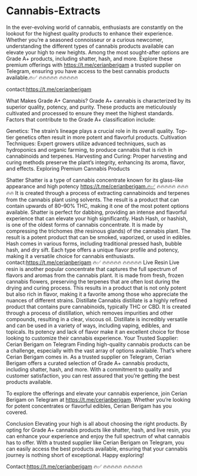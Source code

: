# Cannabis-Extracts
In the ever-evolving world of cannabis, enthusiasts are constantly on the lookout for the highest quality products to enhance their experience. Whether you’re a seasoned connoisseur or a curious newcomer, understanding the different types of cannabis products available can elevate your high to new heights. Among the most sought-after options are Grade A+ products, including shatter, hash, and more. Explore these premium offerings with https://t.me/cerianberigam a trusted supplier on Telegram, ensuring you have access to the best cannabis products available.🔥✅ 🔥🔥🔥🔥🔥 🔥🔥🔥🔥🔥 

contact:https://t.me/cerianberigam

What Makes Grade A+ Cannabis? Grade A+ cannabis is characterized by its superior quality, potency, and purity. These products are meticulously cultivated and processed to ensure they meet the highest standards. Factors that contribute to the Grade A+ classification include:

Genetics: The strain’s lineage plays a crucial role in its overall quality. Top-tier genetics often result in more potent and flavorful products. Cultivation Techniques: Expert growers utilize advanced techniques, such as hydroponics and organic farming, to produce cannabis that is rich in cannabinoids and terpenes. Harvesting and Curing: Proper harvesting and curing methods preserve the plant’s integrity, enhancing its aroma, flavor, and effects. Exploring Premium Cannabis Products

Shatter Shatter is a type of cannabis concentrate known for its glass-like appearance and high potency https://t.me/cerianberigam.🔥✅ 🔥🔥🔥🔥🔥 🔥🔥🔥🔥🔥  It is created through a process of extracting cannabinoids and terpenes from the cannabis plant using solvents. The result is a product that can contain upwards of 80–90% THC, making it one of the most potent options available. Shatter is perfect for dabbing, providing an intense and flavorful experience that can elevate your high significantly.
Hash Hash, or hashish, is one of the oldest forms of cannabis concentrate. It is made by compressing the trichomes (the resinous glands) of the cannabis plant. The result is a potent product that can be smoked, vaporized, or used in edibles. Hash comes in various forms, including traditional pressed hash, bubble hash, and dry sift. Each type offers a unique flavor profile and potency, making it a versatile choice for cannabis enthusiasts.
contact:https://t.me/cerianberigam
🔥✅ 🔥🔥🔥🔥🔥 🔥🔥🔥🔥🔥 
Live Resin Live resin is another popular concentrate that captures the full spectrum of flavors and aromas from the cannabis plant. It is made from fresh, frozen cannabis flowers, preserving the terpenes that are often lost during the drying and curing process. This results in a product that is not only potent but also rich in flavor, making it a favorite among those who appreciate the nuances of different strains.
Distillate Cannabis distillate is a highly refined product that contains pure cannabinoids, typically THC or CBD. It is created through a process of distillation, which removes impurities and other compounds, resulting in a clear, viscous oil. Distillate is incredibly versatile and can be used in a variety of ways, including vaping, edibles, and topicals. Its potency and lack of flavor make it an excellent choice for those looking to customize their cannabis experience.
Your Trusted Supplier: Cerian Berigam on Telegram Finding high-quality cannabis products can be a challenge, especially with the vast array of options available. That’s where Cerian Berigam comes in. As a trusted supplier on Telegram, Cerian Berigam offers a curated selection of Grade A+ cannabis products, including shatter, hash, and more. With a commitment to quality and customer satisfaction, you can rest assured that you’re getting the best products available.

To explore the offerings and elevate your cannabis experience, join Cerian Berigam on Telegram at https://t.me/cerianberigam. Whether you’re looking for potent concentrates or flavorful edibles, Cerian Berigam has you covered.

Conclusion Elevating your high is all about choosing the right products. By opting for Grade A+ cannabis products like shatter, hash, and live resin, you can enhance your experience and enjoy the full spectrum of what cannabis has to offer. With a trusted supplier like Cerian Berigam on Telegram, you can easily access the best products available, ensuring that your cannabis journey is nothing short of exceptional. Happy exploring!

Contact:https://t.me/cerianberigam
🔥✅ 🔥🔥🔥🔥🔥 🔥🔥🔥🔥🔥 

